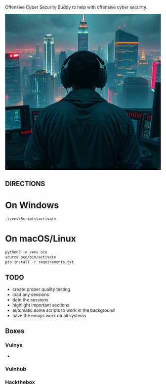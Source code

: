 Offensive Cyber Security Buddy to help with offensive cyber security.


<div align="center">
  <img src="https://github.com/Infinit3i/oco-buddy/blob/44b3feb06ca1ff9fd9bb9f864c17acf474af31e1/Assets/Pictures/Hacker.jpeg" alt="Hacker" width="600">
</div>


## DIRECTIONS


# On Windows
```
.\venv\Scripts\activate
```


# On macOS/Linux
```
python3 -m venv oco
source oco/bin/activate
pip install -r requirements.txt
```



## TODO

- create proper quality testing
- load any sessions
- date the sessions
- highlight important sections
- automatic some scripts to work in the background
- have the emojis work on all systems



## Boxes

### Vulnyx
- 

### Vulnhub


### Hackthebox